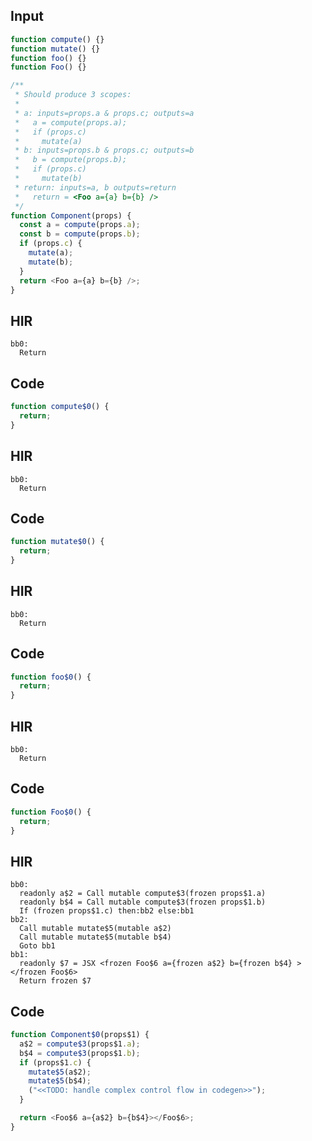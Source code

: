 
## Input

```javascript
function compute() {}
function mutate() {}
function foo() {}
function Foo() {}

/**
 * Should produce 3 scopes:
 *
 * a: inputs=props.a & props.c; outputs=a
 *   a = compute(props.a);
 *   if (props.c)
 *     mutate(a)
 * b: inputs=props.b & props.c; outputs=b
 *   b = compute(props.b);
 *   if (props.c)
 *     mutate(b)
 * return: inputs=a, b outputs=return
 *   return = <Foo a={a} b={b} />
 */
function Component(props) {
  const a = compute(props.a);
  const b = compute(props.b);
  if (props.c) {
    mutate(a);
    mutate(b);
  }
  return <Foo a={a} b={b} />;
}

```

## HIR

```
bb0:
  Return
```

## Code

```javascript
function compute$0() {
  return;
}

```
## HIR

```
bb0:
  Return
```

## Code

```javascript
function mutate$0() {
  return;
}

```
## HIR

```
bb0:
  Return
```

## Code

```javascript
function foo$0() {
  return;
}

```
## HIR

```
bb0:
  Return
```

## Code

```javascript
function Foo$0() {
  return;
}

```
## HIR

```
bb0:
  readonly a$2 = Call mutable compute$3(frozen props$1.a)
  readonly b$4 = Call mutable compute$3(frozen props$1.b)
  If (frozen props$1.c) then:bb2 else:bb1
bb2:
  Call mutable mutate$5(mutable a$2)
  Call mutable mutate$5(mutable b$4)
  Goto bb1
bb1:
  readonly $7 = JSX <frozen Foo$6 a={frozen a$2} b={frozen b$4} ></frozen Foo$6>
  Return frozen $7
```

## Code

```javascript
function Component$0(props$1) {
  a$2 = compute$3(props$1.a);
  b$4 = compute$3(props$1.b);
  if (props$1.c) {
    mutate$5(a$2);
    mutate$5(b$4);
    ("<<TODO: handle complex control flow in codegen>>");
  }

  return <Foo$6 a={a$2} b={b$4}></Foo$6>;
}

```
      